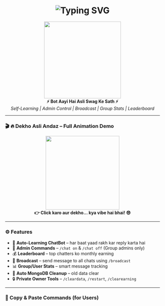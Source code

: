 <h1 align="center">
  <img src="https://readme-typing-svg.demolab.com?font=Fira+Code&size=26&pause=1000&color=F75C7E&width=435&lines=🤖+BIXHE+AI+BOT+BY+ASBHAIBSR;🔥+REAL+VIP+TELEGRAM+VIBE!;💬+SELF+LEARNING+%7C+GROUP+MASTER+CONTROL" alt="Typing SVG" />
</h1>

<p align="center">
  <img src="https://media.giphy.com/media/v1.Y2lkPTc5MGI3NjExdml2YTRnMHg0cDQzOHJ3Njk0NHdmYTVsOWdqYXZwZjRjYWh5d2txdCZlcD12MV9naWZzX3NlYXJjaCZjdD1n/Hj7eqz8DB3Lpu/giphy.gif" height="250"/>
  <br>
  <b>⚡ Bot Aayi Hai Asli Swag Ke Sath ⚡</b><br>
  <i>Self-Learning | Admin Control | Broadcast | Group Stats | Leaderboard</i>
</p>

---

### 🎬 __🔥 Dekho Asli Andaz – Full Animation Demo__

<p align="center">
  <a href="https://t.me/asbhai_bsr/999">
    <img src="https://i.giphy.com/media/xT9IgzoKnwFNmISR8I/giphy.webp" height="240"/>
  </a><br>
  <b>👉 Click karo aur dekho... kya vibe hai bhai! 😎</b>
</p>

---

### ⚙️ Features
- 🤖 **Auto-Learning ChatBot** – har baat yaad rakh kar reply karta hai
- 👑 **Admin Commands** – `/chat on` & `/chat off` (Group admins only)
- 💰 **Leaderboard** – top chatters ko monthly earning
- 📢 **Broadcast** – send message to all chats using `/broadcast`
- 📊 **Group/User Stats** – smart message tracking
- 🧹 **Auto MongoDB Cleanup** – old data clear
- 🔒 **Private Owner Tools** – `/cleardata`, `/restart`, `/clearearning`

---

### 💬 Copy & Paste Commands (for Users)

